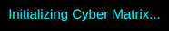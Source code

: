 <!DOCTYPE html>
<html lang="en">
<head>
    <meta charset="UTF-8">
    <meta name="viewport" content="width=device-width, initial-scale=1.0">
    <title>Perfect Ikechukwu - Cybersecurity Portfolio</title>
    <style>
        body {
            margin: 0;
            overflow: hidden;
            font-family: 'Exo 2', sans-serif;
            color: #fff;
        }
        #canvas {
            position: fixed;
            top: 0;
            left: 0;
            width: 100%;
            height: 100%;
            z-index: -1;
        }
        .content {
            position: absolute;
            top: 50%;
            left: 50%;
            transform: translate(-50%, -50%);
            text-align: center;
            width: 80%;
            max-width: 800px;
            pointer-events: none;
        }
        h1 {
            font-size: 3.5rem;
            text-shadow: 0 0 15px #00f, 0 0 30px #0ff;
            opacity: 0;
        }
        h2 {
            font-size: 1.5rem;
            text-shadow: 0 0 10px #0ff;
            opacity: 0;
        }
        p {
            font-size: 1.3rem;
            line-height: 1.7;
            opacity: 0;
            text-shadow: 0 0 10px #0ff;
        }
        .social-logos {
            margin-top: 2rem;
            display: flex;
            justify-content: center;
            gap: 2rem;
            pointer-events: auto;
        }
        .social-logos a img {
            width: 40px;
            opacity: 0;
            transition: transform 0.3s, filter 0.3s;
        }
        .social-logos a img:hover {
            transform: scale(1.2);
            filter: drop-shadow(0 0 10px #0ff);
        }
        #loader {
            position: fixed;
            top: 0;
            left: 0;
            width: 100%;
            height: 100%;
            background: #000;
            display: flex;
            align-items: center;
            justify-content: center;
            color: #0ff;
            font-size: 1.5rem;
            z-index: 1000;
        }
        @media (max-width: 600px) {
            h1 { font-size: 2rem; }
            h2 { font-size: 1.2rem; }
            p { font-size: 1rem; }
            .social-logos a img { width: 30px; }
        }
    </style>
    <link href="https://fonts.googleapis.com/css2?family=Exo+2:wght@400;700&display=swap" rel="stylesheet">
</head>
<body>
    <div id="loader">Initializing Cyber Matrix...</div>
    <canvas id="canvas"></canvas>
    <div class="content">
        <h1 id="name">Perfect Ikechukwu</h1>
        <h2 id="matric">Matric No: 24/208CSC/898</h2>
        <p id="past">In my early journey, I immersed myself in the world of web designing and coding. From crafting visually stunning websites to mastering languages like HTML, CSS, and JavaScript, I honed my skills, laying a robust foundation for a career in technology.</p>
        <p id="present">Currently, I am a dedicated student at the University of Abuja, pursuing a degree in Computer Science. I am deepening my knowledge in advanced programming, algorithms, and emerging technologies, preparing to make a significant impact in the tech industry.</p>
        <p id="future">Looking to the future, I am driven to specialize in cybersecurity. My goal is to become an expert in protecting digital infrastructures, safeguarding data, and combating cyber threats, contributing to a secure and connected global ecosystem.</p>
        <div class="social-logos">
            <a href="https://instagram.com" target="_blank" id="instagram"><img src="https://upload.wikimedia.org/wikipedia/commons/a/a5/Instagram_icon.png" alt="Instagram"></a>
            <a href="https://x.com" target="_blank" id="twitter"><img src="https://upload.wikimedia.org/wikipedia/commons/5/5a/X_icon_2.svg" alt="X"></a>
            <a href="https://facebook.com" target="_blank" id="facebook"><img src="https://upload.wikimedia.org/wikipedia/commons/5/51/Facebook_f_logo_%282019%29.svg" alt="Facebook"></a>
        </div>
    </div>

    <script>
        // Fallback to local loading if CDN fails
        let threeLoaded = false, gsapLoaded = false;
        function loadScript(src, onLoad) {
            const script = document.createElement('script');
            script.src = src;
            script.onload = onLoad;
            document.head.appendChild(script);
        }

        loadScript('https://cdnjs.cloudflare.com/ajax/libs/three.js/r134/three.min.js', () => threeLoaded = true);
        loadScript('https://cdnjs.cloudflare.com/ajax/libs/gsap/3.11.4/gsap.min.js', () => gsapLoaded = true);
        loadScript('https://cdnjs.cloudflare.com/ajax/libs/three.js/r134/examples/js/controls/OrbitControls.js', () => {
            if (threeLoaded && gsapLoaded) initScene();
        });

        function initScene() {
            const scene = new THREE.Scene();
            const camera = new THREE.PerspectiveCamera(75, window.innerWidth / window.innerHeight, 0.1, 1000);
            const renderer = new THREE.WebGLRenderer({ canvas: document.getElementById('canvas'), antialias: true });
            renderer.setSize(window.innerWidth, window.innerHeight);

            // Optimized Grid
            const gridHelper = new THREE.GridHelper(100, 50, 0x00ffff, 0x003333);
            gridHelper.position.y = -10;
            scene.add(gridHelper);

            // Wireframe Sphere
            const sphereGeometry = new THREE.SphereGeometry(15, 32, 16);
            const sphereMaterial = new THREE.MeshBasicMaterial({ color: 0x00ffff, wireframe: true, transparent: true, opacity: 0.3 });
            const sphere = new THREE.Mesh(sphereGeometry, sphereMaterial);
            scene.add(sphere);

            // Reduced Particle Count
            const particleCount = 500;
            const particlesGeometry = new THREE.BufferGeometry();
            const posArray = new Float32Array(particleCount * 3);
            const velocities = new Float32Array(particleCount * 3);
            for (let i = 0; i < particleCount * 3; i += 3) {
                posArray[i] = (Math.random() - 0.5) * 100;
                posArray[i + 1] = (Math.random() - 0.5) * 100;
                posArray[i + 2] = (Math.random() - 0.5) * 100;
                velocities[i] = (Math.random() - 0.5) * 0.02;
                velocities[i + 1] = (Math.random() - 0.5) * 0.02;
                velocities[i + 2] = (Math.random() - 0.5) * 0.02;
            }
            particlesGeometry.setAttribute('position', new THREE.BufferAttribute(posArray, 3));
            const particleMaterial = new THREE.PointsMaterial({ size: 0.05, color: 0x00ffff, transparent: true, opacity: 0.7 });
            const particles = new THREE.Points(particlesGeometry, particleMaterial);
            scene.add(particles);

            // Lighting
            const ambientLight = new THREE.AmbientLight(0x404040);
            scene.add(ambientLight);
            const pointLight = new THREE.PointLight(0x00ffff, 1, 100);
            pointLight.position.set(10, 10, 10);
            scene.add(pointLight);

            camera.position.z = 20;

            // Mouse Interaction
            let mouseX = 0, mouseY = 0;
            document.addEventListener('mousemove', (e) => {
                mouseX = (e.clientX / window.innerWidth) * 2 - 1;
                mouseY = -(e.clientY / window.innerHeight) * 2 + 1;
            });

            // Animation Loop
            function animate() {
                requestAnimationFrame(animate);
                sphere.rotation.y += 0.002;
                gridHelper.rotation.x += 0.001;
                const positions = particlesGeometry.attributes.position.array;
                for (let i = 0; i < particleCount * 3; i += 3) {
                    positions[i] += velocities[i] + mouseX * 0.01;
                    positions[i + 1] += velocities[i + 1] + mouseY * 0.01;
                    positions[i + 2] += velocities[i + 2];
                    if (Math.abs(positions[i]) > 50) velocities[i] *= -1;
                    if (Math.abs(positions[i + 1]) > 50) velocities[i + 1] *= -1;
                    if (Math.abs(positions[i + 2]) > 50) velocities[i + 2] *= -1;
                }
                particlesGeometry.attributes.position.needsUpdate = true;
                renderer.render(scene, camera);
            }
            animate();

            // Resize Handler
            window.addEventListener('resize', () => {
                camera.aspect = window.innerWidth / window.innerHeight;
                camera.updateProjectionMatrix();
                renderer.setSize(window.innerWidth, window.innerHeight);
            });

            // GSAP Animations with Typewriter Effect and Timeout
            function typeWriter(element, text, delay) {
                return gsap.to(element, {
                    text: { value: text, delimiter: "" },
                    duration: text.length / 20,
                    ease: "none",
                    delay: delay,
                    onStart: () => element.innerHTML = "",
                    opacity: 1
                });
            }

            const timeline = gsap.timeline();
            timeline
                .to("#loader", { opacity: 0, duration: 1, delay: 2, onComplete: () => loader.style.display = 'none' })
                .to("#name", { opacity: 1, scale: 1.1, duration: 1, ease: "power2.out", textShadow: "0 0 30px #0ff" })
                .to("#name", { scale: 1, duration: 0.5 })
                .to("#matric", { opacity: 1, duration: 1 }, "-=0.5")
                .add(typeWriter("#past", document.getElementById("past").innerText, 1))
                .to("#past", { opacity: 0, duration: 1, delay: 5 })
                .add(typeWriter("#present", document.getElementById("present").innerText, 0))
                .to("#present", { opacity: 0, duration: 1, delay: 5 })
                .add(typeWriter("#future", document.getElementById("future").innerText, 0))
                .to("#future", { opacity: 0, duration: 1, delay: 5 })
                .to(".social-logos a img", { opacity: 1, scale: 1, stagger: 0.3, duration: 0.5, ease: "back.out(1.7)" });

            // Timeout to bypass loading if stuck
            setTimeout(() => {
                if (loader.style.display !== 'none') {
                    loader.style.display = 'none';
                    timeline.play();
                }
            }, 5000); // 5-second timeout
        }
    </script>
</body>
</html>
